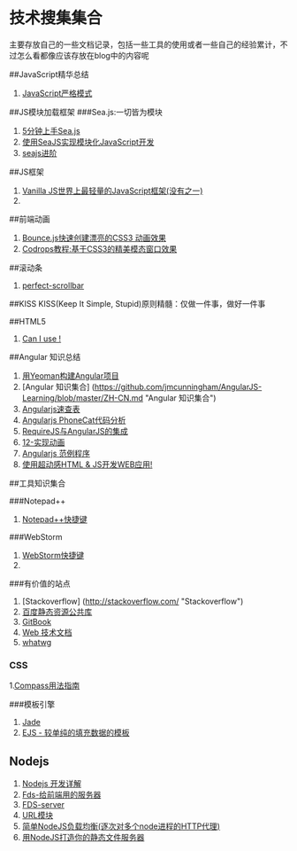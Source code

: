 技术搜集集合
=========

主要存放自己的一些文档记录，包括一些工具的使用或者一些自己的经验累计，不过怎么看都像应该存放在blog中的内容呢





##JavaScript精华总结

1.  [JavaScript严格模式](http://www.waylau.com/javascript-use-strict-mode/ "JavaScript严格模式")

##JS模块加载框架
###Sea.js:一切皆为模块
1. [5分钟上手Sea.js](http://seajs.org/docs/#quick-start) 
2. [使用SeaJS实现模块化JavaScript开发](http://blog.codinglabs.org/articles/modularized-javascript-with-seajs.html) 
3. [seajs进阶](http://blog.csdn.net/it_man/article/details/8482633)

##JS框架
1. [Vanilla JS世界上最轻量的JavaScript框架(没有之一)](http://segmentfault.net/blog/news/1190000000355277)
2. 


##前端动画
1. [Bounce.js快速创建漂亮的CSS3 动画效果](http://www.cnblogs.com/lhb25/p/create-tasty-css3-animations-time.html) 
2. [Codrops教程:基于CSS3的精美模态窗口效果](http://www.cnblogs.com/lhb25/p/special-effects-with-magic-css3-animations.htm)


##滚动条
1. [perfect-scrollbar](http://noraesae.github.io/perfect-scrollbar/)

##KISS
KISS(Keep It Simple, Stupid)原则精髓：仅做一件事，做好一件事


##HTML5
1. [Can I use !](http://www.caniuse.com/ "Can I use !")

##Angular 知识总结

1. [用Yeoman构建Angular项目](http://blog.javachen.com/2015/02/02/build-angularjs-app-with-yeomam "用Yeoman构建Angular项目") 
2. [Angular 知识集合] (https://github.com/jmcunningham/AngularJS-Learning/blob/master/ZH-CN.md "Angular 知识集合")
3. [Angularjs速查表](http://www.cheatography.com/proloser/cheat-sheets/angularjs/ "Angularjs速查表")
4. [Angularjs PhoneCat代码分析](http://blog.javachen.com/2015/01/09/angular-phonecat-examples/ "Angularjs PhoneCat代码分析")
5. [RequireJS与AngularJS的集成](http://segmentfault.com/blog/moejser/1190000000492238)
6. [12-实现动画](http://www.dainiao.net/archives/605)
7. [Angularjs 范例程序](http://www.ngnice.com/showcase/#/home/home)
8. [使用超动感HTML & JS开发WEB应用!](http://www.angularjs.cn/A08q)

##工具知识集合

###Notepad++
1. [Notepad++快捷键](http://www.cnblogs.com/albert1017/archive/2012/08/09/2630405.html "Notepad++快捷键")  

    
###WebStorm
1. [WebStorm快捷键](http://www.cnblogs.com/piaopiao7891/p/3577291.html)
2. 

###有价值的站点
1. [Stackoverflow] (http://stackoverflow.com/ "Stackoverflow")
2. [百度静态资源公共库](http://cdn.code.baidu.com/)
3. [GitBook](https://www.gitbook.com/search?q=language%3Azh)
4. [Web 技术文档](https://developer.mozilla.org/zh-CN/docs/Web)
5. [whatwg](https://fetch.spec.whatwg.org/#origin-header)


### CSS 
1.[Compass用法指南](http://www.ruanyifeng.com/blog/2012/11/compass.html)

###模板引擎
1. [Jade](http://jade-lang.com/) 
2. [EJS - 较单纯的填充数据的模板](http://www.embeddedjs.com/)



## Nodejs 
1. [Nodejs 开发详解](http://www.tup.tsinghua.edu.cn/Resource/tsyz/056313-01.pdf)
2. [Fds-给前端用的服务器](http://www.slideshare.net/xiaojueqq12345/fds-34011400)
3. [FDS-server](http://fd-server.org/)
4. [URL模块](http://0532.gitbooks.io/nodejs/content/url/README.html)
5. [简单NodeJS负载均衡(逐次对多个node进程的HTTP代理)](http://blog.eisneim.com/articles/2014-12-3-nodejs_load_banlancer_using_http_proxy.html)
6. [用NodeJS打造你的静态文件服务器](https://cnodejs.org/topic/4f16442ccae1f4aa27001071)
